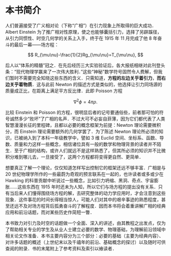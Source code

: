 # 本书简介

人们普遍接受了广义相对论（下称“广相”）在引力现象上所取得的巨大成功．Albert Einstein 为了推广相对性原理，使之也能够囊括引力，选择了另辟蹊径，从引力同惯性、时空几何学的关系上入手，终于在 1915 年 11 月完成了他 8 年奋斗的最后一幕——场方程：

$$ R_{\mu\nu}-\frac{1}{2}Rg_{\mu\nu}=T_{\mu\nu}, $$

后人以“体系的精髓”冠之．在先后经历三大实验验证后，各大报纸相继对此刊登头条：“现代物理学赢来了一次伟大胜利．”这些“神秘”数学符号固然令人费解，但我们暂时不需要完全知晓这些东西的含义．只需知道，**方程的左边关乎着引力**，**而右边关乎着物质**．这与此前 Newton 的描述方式是类似的，他选择让引力同场源的质量成正比，在距离上满足平方反比律．此即 Poisson 方程

$$ \nabla^2\phi=4\pi\rho. $$

比较 Einstein 和 Poisson 的方程，很明显后者的记号要通俗些，前者那可怕的符号诚然多少“败坏”了广相的名声．不过大可不必妄自菲薄，因为它们都代表了人类智慧漫漫长征的里程碑，且都以必要的概念框架为前提：Newton 理论需要微积分，而 Einstein 理论需要额外的几何学罢了．为了陈述 Newton 理论所必须的知识，已被纳入到了本科一年级教学中，譬如 3 维 Euclid 空间、坐标系、函数、导数、质量和力这样一些概念，相信诸位具有一般的数学和物理背景的读者并不陌生．至于广相的结构，或许人们就远不是这样熟悉了，但其所必须的知识并不比微积分难到哪儿去，一旦接受了，这两个方程都将变得更自然、更简单．

想要真正了解一个理论，仅仅知道怎样写出控制它的框架还远不够丰富．广相是与 20 世纪物理学所作的一些最蔚为奇观的预言联系在一起的，也许读者或多或少在 Hawking 的科普贡献中听说过一些概念，比如引力坍缩、黑洞、奇点、宇宙膨胀……这些东西在 1915 年时还未为人知，所以它们与场方程的提出没有关系．只有当后来人们懂得围绕场方程的解，去研究整体的动力学应用时，才会注意到这些现象．这件事花的时间长得相当惊人，可能人们对其中的艰辛事迹的熟悉程度，甚至还远不及对场方程背后孤勇奋斗的了解程度．因而本书将会着重讲解广相的经典应用和前沿话题，而对某些历史作简短一瞥．

本书致力对引力及时空的话题做一个全面、深入的讲述，由其教程之出发点，仅为了帮助相关专业的学生及从业人士建立必要的数学、物理基础，为理解前沿领域中相关论文作准备．本书主要内容分为三个部分：必要的基础（主要为经典内容）、对许多话题的概述（上世纪末以及千禧年的前沿、基础概念的探讨）以及随时可供查阅的附录．书的末尾附上了参考资料及索引以飨读者．
